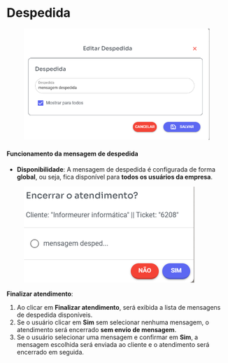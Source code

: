 # Despedida

<figure><img src="../../.gitbook/assets/image (3) (1) (1) (1).png" alt=""><figcaption></figcaption></figure>

#### Funcionamento da mensagem de despedida

* **Disponibilidade**: A mensagem de despedida é configurada de forma **global**, ou seja, fica disponível para **todos os usuários da empresa**.

<figure><img src="../../.gitbook/assets/image (1) (1) (1) (1) (1) (1) (1) (1) (1) (1).png" alt=""><figcaption></figcaption></figure>

**Finalizar atendimento**:

1. Ao clicar em **Finalizar atendimento**, será exibida a lista de mensagens de despedida disponíveis.
2. Se o usuário clicar em **Sim** sem selecionar nenhuma mensagem, o atendimento será encerrado **sem envio de mensagem**.
3. Se o usuário selecionar uma mensagem e confirmar em **Sim**, a mensagem escolhida será enviada ao cliente e o atendimento será encerrado em seguida.
